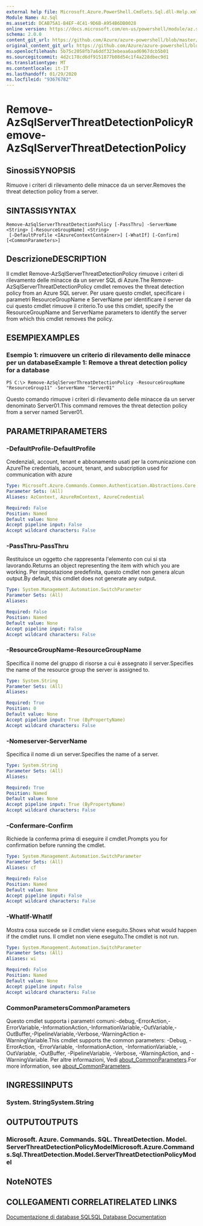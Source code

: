 ```yaml
---
external help file: Microsoft.Azure.PowerShell.Cmdlets.Sql.dll-Help.xml
Module Name: Az.Sql
ms.assetid: DCAB75A1-B4EF-4C41-9D6B-A954B6DB0028
online version: https://docs.microsoft.com/en-us/powershell/module/az.sql/remove-azsqlserverthreatdetectionpolicy
schema: 2.0.0
content_git_url: https://github.com/Azure/azure-powershell/blob/master/src/Sql/Sql/help/Remove-AzSqlServerThreatDetectionPolicy.md
original_content_git_url: https://github.com/Azure/azure-powershell/blob/master/src/Sql/Sql/help/Remove-AzSqlServerThreatDetectionPolicy.md
ms.openlocfilehash: 5b75c2058fb7a6ddf323ebeaa6aad6967dcb5b01
ms.sourcegitcommit: 4d2c178cd6df9151877b08d54c1f4a228dbec9d1
ms.translationtype: MT
ms.contentlocale: it-IT
ms.lasthandoff: 01/29/2020
ms.locfileid: "93676782"
---
```

# <span data-ttu-id="6abba-101">Remove-AzSqlServerThreatDetectionPolicy</span><span class="sxs-lookup"><span data-stu-id="6abba-101">Remove-AzSqlServerThreatDetectionPolicy</span></span>

## <span data-ttu-id="6abba-102">Sinossi</span><span class="sxs-lookup"><span data-stu-id="6abba-102">SYNOPSIS</span></span>
<span data-ttu-id="6abba-103">Rimuove i criteri di rilevamento delle minacce da un server.</span><span class="sxs-lookup"><span data-stu-id="6abba-103">Removes the threat detection policy from a server.</span></span>

## <span data-ttu-id="6abba-104">SINTASSI</span><span class="sxs-lookup"><span data-stu-id="6abba-104">SYNTAX</span></span>

```
Remove-AzSqlServerThreatDetectionPolicy [-PassThru] -ServerName <String> [-ResourceGroupName] <String>
 [-DefaultProfile <IAzureContextContainer>] [-WhatIf] [-Confirm] [<CommonParameters>]
```

## <span data-ttu-id="6abba-105">Descrizione</span><span class="sxs-lookup"><span data-stu-id="6abba-105">DESCRIPTION</span></span>
<span data-ttu-id="6abba-106">Il cmdlet Remove-AzSqlServerThreatDetectionPolicy rimuove i criteri di rilevamento delle minacce da un server SQL di Azure.</span><span class="sxs-lookup"><span data-stu-id="6abba-106">The Remove-AzSqlServerThreatDetectionPolicy cmdlet removes the threat detection policy from an Azure SQL server.</span></span>
<span data-ttu-id="6abba-107">Per usare questo cmdlet, specificare i parametri ResourceGroupName e ServerName per identificare il server da cui questo cmdlet rimuove il criterio.</span><span class="sxs-lookup"><span data-stu-id="6abba-107">To use this cmdlet, specify the ResourceGroupName and ServerName parameters to identify the server from which this cmdlet removes the policy.</span></span>

## <span data-ttu-id="6abba-108">ESEMPI</span><span class="sxs-lookup"><span data-stu-id="6abba-108">EXAMPLES</span></span>

### <span data-ttu-id="6abba-109">Esempio 1: rimuovere un criterio di rilevamento delle minacce per un database</span><span class="sxs-lookup"><span data-stu-id="6abba-109">Example 1: Remove a threat detection policy for a database</span></span>
```
PS C:\> Remove-AzSqlServerThreatDetectionPolicy -ResourceGroupName "ResourceGroup11" -ServerName "Server01"
```

<span data-ttu-id="6abba-110">Questo comando rimuove i criteri di rilevamento delle minacce da un server denominato Server01.</span><span class="sxs-lookup"><span data-stu-id="6abba-110">This command removes the threat detection policy from a server named Server01.</span></span>

## <span data-ttu-id="6abba-111">PARAMETRI</span><span class="sxs-lookup"><span data-stu-id="6abba-111">PARAMETERS</span></span>

### <span data-ttu-id="6abba-112">-DefaultProfile</span><span class="sxs-lookup"><span data-stu-id="6abba-112">-DefaultProfile</span></span>
<span data-ttu-id="6abba-113">Credenziali, account, tenant e abbonamento usati per la comunicazione con Azure</span><span class="sxs-lookup"><span data-stu-id="6abba-113">The credentials, account, tenant, and subscription used for communication with azure</span></span>

```yaml
Type: Microsoft.Azure.Commands.Common.Authentication.Abstractions.Core.IAzureContextContainer
Parameter Sets: (All)
Aliases: AzContext, AzureRmContext, AzureCredential

Required: False
Position: Named
Default value: None
Accept pipeline input: False
Accept wildcard characters: False
```

### <span data-ttu-id="6abba-114">-PassThru</span><span class="sxs-lookup"><span data-stu-id="6abba-114">-PassThru</span></span>
<span data-ttu-id="6abba-115">Restituisce un oggetto che rappresenta l'elemento con cui si sta lavorando.</span><span class="sxs-lookup"><span data-stu-id="6abba-115">Returns an object representing the item with which you are working.</span></span>
<span data-ttu-id="6abba-116">Per impostazione predefinita, questo cmdlet non genera alcun output.</span><span class="sxs-lookup"><span data-stu-id="6abba-116">By default, this cmdlet does not generate any output.</span></span>

```yaml
Type: System.Management.Automation.SwitchParameter
Parameter Sets: (All)
Aliases:

Required: False
Position: Named
Default value: None
Accept pipeline input: False
Accept wildcard characters: False
```

### <span data-ttu-id="6abba-117">-ResourceGroupName</span><span class="sxs-lookup"><span data-stu-id="6abba-117">-ResourceGroupName</span></span>
<span data-ttu-id="6abba-118">Specifica il nome del gruppo di risorse a cui è assegnato il server.</span><span class="sxs-lookup"><span data-stu-id="6abba-118">Specifies the name of the resource group the server is assigned to.</span></span>

```yaml
Type: System.String
Parameter Sets: (All)
Aliases:

Required: True
Position: 0
Default value: None
Accept pipeline input: True (ByPropertyName)
Accept wildcard characters: False
```

### <span data-ttu-id="6abba-119">-Nomeserver</span><span class="sxs-lookup"><span data-stu-id="6abba-119">-ServerName</span></span>
<span data-ttu-id="6abba-120">Specifica il nome di un server.</span><span class="sxs-lookup"><span data-stu-id="6abba-120">Specifies the name of a server.</span></span>

```yaml
Type: System.String
Parameter Sets: (All)
Aliases:

Required: True
Position: Named
Default value: None
Accept pipeline input: True (ByPropertyName)
Accept wildcard characters: False
```

### <span data-ttu-id="6abba-121">-Confermare</span><span class="sxs-lookup"><span data-stu-id="6abba-121">-Confirm</span></span>
<span data-ttu-id="6abba-122">Richiede la conferma prima di eseguire il cmdlet.</span><span class="sxs-lookup"><span data-stu-id="6abba-122">Prompts you for confirmation before running the cmdlet.</span></span>

```yaml
Type: System.Management.Automation.SwitchParameter
Parameter Sets: (All)
Aliases: cf

Required: False
Position: Named
Default value: None
Accept pipeline input: False
Accept wildcard characters: False
```

### <span data-ttu-id="6abba-123">-WhatIf</span><span class="sxs-lookup"><span data-stu-id="6abba-123">-WhatIf</span></span>
<span data-ttu-id="6abba-124">Mostra cosa succede se il cmdlet viene eseguito.</span><span class="sxs-lookup"><span data-stu-id="6abba-124">Shows what would happen if the cmdlet runs.</span></span>
<span data-ttu-id="6abba-125">Il cmdlet non viene eseguito.</span><span class="sxs-lookup"><span data-stu-id="6abba-125">The cmdlet is not run.</span></span>

```yaml
Type: System.Management.Automation.SwitchParameter
Parameter Sets: (All)
Aliases: wi

Required: False
Position: Named
Default value: None
Accept pipeline input: False
Accept wildcard characters: False
```

### <span data-ttu-id="6abba-126">CommonParameters</span><span class="sxs-lookup"><span data-stu-id="6abba-126">CommonParameters</span></span>
<span data-ttu-id="6abba-127">Questo cmdlet supporta i parametri comuni:-debug,-ErrorAction,-ErrorVariable,-InformationAction,-InformationVariable,-OutVariable,-OutBuffer,-PipelineVariable,-Verbose,-WarningAction e-WarningVariable.</span><span class="sxs-lookup"><span data-stu-id="6abba-127">This cmdlet supports the common parameters: -Debug, -ErrorAction, -ErrorVariable, -InformationAction, -InformationVariable, -OutVariable, -OutBuffer, -PipelineVariable, -Verbose, -WarningAction, and -WarningVariable.</span></span> <span data-ttu-id="6abba-128">Per altre informazioni, Vedi [about_CommonParameters](https://go.microsoft.com/fwlink/?LinkID=113216).</span><span class="sxs-lookup"><span data-stu-id="6abba-128">For more information, see [about_CommonParameters](https://go.microsoft.com/fwlink/?LinkID=113216).</span></span>

## <span data-ttu-id="6abba-129">INGRESSI</span><span class="sxs-lookup"><span data-stu-id="6abba-129">INPUTS</span></span>

### <span data-ttu-id="6abba-130">System. String</span><span class="sxs-lookup"><span data-stu-id="6abba-130">System.String</span></span>

## <span data-ttu-id="6abba-131">OUTPUT</span><span class="sxs-lookup"><span data-stu-id="6abba-131">OUTPUTS</span></span>

### <span data-ttu-id="6abba-132">Microsoft. Azure. Commands. SQL. ThreatDetection. Model. ServerThreatDetectionPolicyModel</span><span class="sxs-lookup"><span data-stu-id="6abba-132">Microsoft.Azure.Commands.Sql.ThreatDetection.Model.ServerThreatDetectionPolicyModel</span></span>

## <span data-ttu-id="6abba-133">Note</span><span class="sxs-lookup"><span data-stu-id="6abba-133">NOTES</span></span>

## <span data-ttu-id="6abba-134">COLLEGAMENTI CORRELATI</span><span class="sxs-lookup"><span data-stu-id="6abba-134">RELATED LINKS</span></span>

[<span data-ttu-id="6abba-135">Documentazione di database SQL</span><span class="sxs-lookup"><span data-stu-id="6abba-135">SQL Database Documentation</span></span>](https://docs.microsoft.com/azure/sql-database/)

